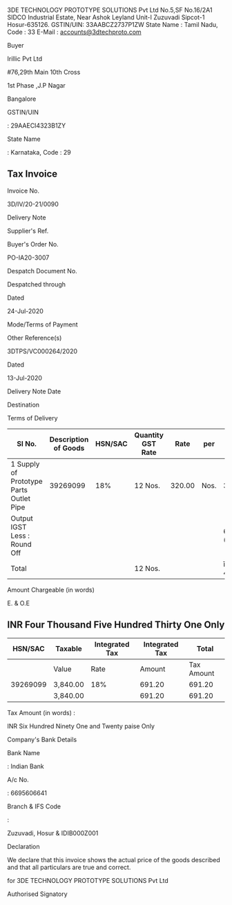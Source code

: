 <!-- image -->

3DE TECHNOLOGY PROTOTYPE SOLUTIONS Pvt Ltd No.5,SF No.16/2A1 SIDCO Industrial Estate, Near Ashok  Leyland Unit-I Zuzuvadi Sipcot-1 Hosur-635126. GSTIN/UIN: 33AABCZ2737P1ZW State Name :  Tamil Nadu, Code : 33 E-Mail : accounts@3dtechproto.com

Buyer

Irillic Pvt Ltd

#76,29th Main 10th Cross

1st Phase ,J.P Nagar

Bangalore

GSTIN/UIN

: 29AAECI4323B1ZY

State Name

: Karnataka, Code : 29

## Tax Invoice

Invoice No.

3D/IV/20-21/0090

Delivery Note

Supplier's Ref.

Buyer's Order No.

PO-IA20-3007

Despatch Document No.

Despatched through

Dated

24-Jul-2020

Mode/Terms of Payment

Other Reference(s)

3DTPS/VC000264/2020

Dated

13-Jul-2020

Delivery Note Date

Destination

Terms of Delivery

| Sl No.                                  | Description of Goods   | HSN/SAC   | Quantity GST Rate   | Rate   | per   | Amount         |
|-----------------------------------------|------------------------|-----------|---------------------|--------|-------|----------------|
| 1 Supply of Prototype Parts Outlet Pipe | 39269099               | 18%       | 12 Nos.             | 320.00 | Nos.  | 3,840.00       |
| Output IGST Less : Round Off            |                        |           |                     |        |       | 691.20 (-)0.20 |
| Total                                   |                        |           | 12 Nos.             |        |       | ī 4,531.00     |

Amount Chargeable (in words)

E. &amp; O.E

## INR Four Thousand Five Hundred Thirty One Only

| HSN/SAC   | Taxable   | Integrated Tax   | Integrated Tax   | Total      |
|-----------|-----------|------------------|------------------|------------|
|           | Value     | Rate             | Amount           | Tax Amount |
| 39269099  | 3,840.00  | 18%              | 691.20           | 691.20     |
|           | 3,840.00  |                  | 691.20           | 691.20     |

Tax Amount (in words)  :

INR Six Hundred Ninety One and Twenty paise Only

Company's Bank Details

Bank Name

: Indian Bank

A/c No.

: 6695606641

Branch &amp; IFS Code

:

Zuzuvadi, Hosur &amp; IDIB000Z001

Declaration

We declare that this invoice shows the actual price of the goods described and that all particulars are true and correct.

for 3DE TECHNOLOGY PROTOTYPE SOLUTIONS Pvt Ltd

Authorised Signatory